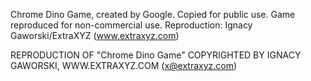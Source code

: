 Chrome Dino Game, created by Google. Copied for public use.
Game reproduced for non-commercial use. Reproduction: Ignacy Gaworski/ExtraXYZ (www.extraxyz.com)

REPRODUCTION OF "Chrome Dino Game" COPYRIGHTED BY IGNACY GAWORSKI, WWW.EXTRAXYZ.COM (x@extraxyz.com)
